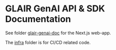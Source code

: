 # GLAIR GenAI API & SDK Documentation

See folder [glair-genai-doc](/glair-genai-doc) for the Next.js web-app.

The [infra](/infra) folder is for CI/CD related code.
